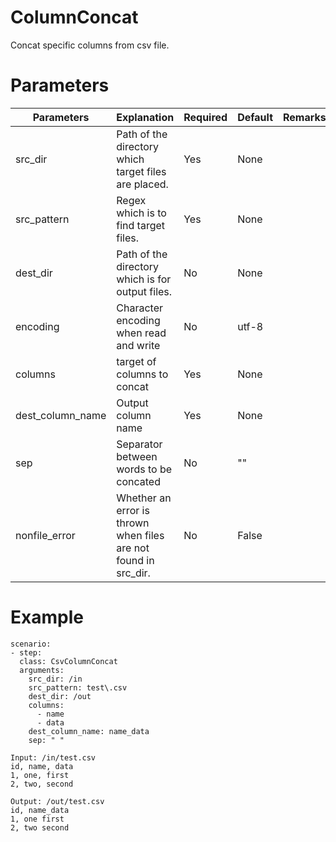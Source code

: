 # ColumnConcat
Concat specific columns from csv file.


# Parameters
|Parameters|Explanation|Required|Default|Remarks|
|----------|-----------|--------|-------|-------|
|src_dir|Path of the directory which target files are placed.|Yes|None||
|src_pattern|Regex which is to find target files.|Yes|None||
|dest_dir|Path of the directory which is for output files.|No|None||
|encoding|Character encoding when read and write|No|utf-8||
|columns|target of columns to concat|Yes|None||
|dest_column_name|Output column name|Yes|None||
|sep|Separator between words to be concated|No|""||
|nonfile_error|Whether an error is thrown when files are not found in src_dir.|No|False||

# Example
```
scenario:
- step:
  class: CsvColumnConcat
  arguments:
    src_dir: /in
    src_pattern: test\.csv
    dest_dir: /out
    columns:
      - name
      - data
    dest_column_name: name_data
    sep: " "

Input: /in/test.csv
id, name, data
1, one, first
2, two, second

Output: /out/test.csv
id, name_data
1, one first
2, two second
```

